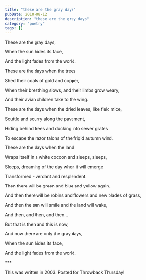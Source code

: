 ```yaml
---
title: "these are the gray days"
pubDate: 2010-08-12
description: "these are the gray days"
category: "poetry"
tags: []
---
```


These are the gray days,

When the sun hides its face,

And the light fades from the world.

These are the days when the trees

Shed their coats of gold and copper,

When their breathing slows, and their limbs grow weary,

And their avian children take to the wing.

These are the days when the dried leaves, like field mice,

Scuttle and scurry along the pavement,

Hiding behind trees and ducking into sewer grates

To escape the razor talons of the frigid autumn wind.

These are the days when the land

Wraps itself in a white cocoon and sleeps, sleeps,

Sleeps, dreaming of the day when it will emerge

Transformed - verdant and resplendent.

Then there will be green and blue and yellow again,

And then there will be robins and flowers and new blades of grass,

And then the sun will smile and the land will wake,

And then, and then, and then…

But that is then and this is now,

And now there are only the gray days,

When the sun hides its face,

And the light fades from the world.

\*\*\*

This was written in 2003. Posted for Throwback Thursday!
